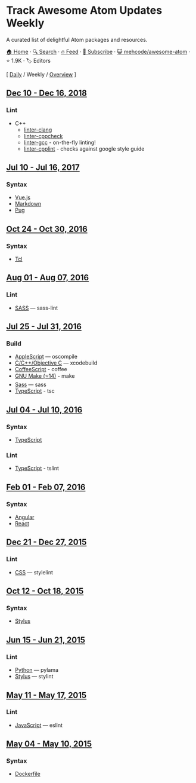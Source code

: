 # Track Awesome Atom Updates Weekly

A curated list of delightful Atom packages and resources.

[🏠 Home](/README.md) · [🔍 Search](https://test.trackawesomelist.com/search/) · [🔥 Feed](https://test.trackawesomelist.com/mehcode/awesome-atom/week/rss.xml) · [📮 Subscribe](https://trackawesomelist.us17.list-manage.com/subscribe?u=d2f0117aa829c83a63ec63c2f&id=36a103854c) · [😺 mehcode/awesome-atom](https://github.com/mehcode/awesome-atom) · ⭐ 1.9K · 🏷️ Editors

[ [Daily](/content/mehcode/awesome-atom/README.md) / Weekly / [Overview](/content/mehcode/awesome-atom/readme/README.md) ]

## [Dec 10 - Dec 16, 2018](/content/2018/50/README.md)

### Lint

*   C++
    *   [linter-clang](https://atom.io/packages/linter-clang)
    *   [linter-cppcheck](https://atom.io/packages/linter-cppcheck)
    *   [linter-gcc](https://atom.io/packages/linter-gcc) - on-the-fly linting!
    *   [linter-cpplint](https://atom.io/packages/linter-cpplint) - checks against google style guide

## [Jul 10 - Jul 16, 2017](/content/2017/28/README.md)

### Syntax

*   [Vue.js](https://atom.io/packages/language-vue)
*   [Markdown](https://atom.io/packages/language-markdown)
*   [Pug](https://atom.io/packages/language-pug)

## [Oct 24 - Oct 30, 2016](/content/2016/43/README.md)

### Syntax

*   [Tcl](https://atom.io/packages/language-tcl)

## [Aug 01 - Aug 07, 2016](/content/2016/31/README.md)

### Lint

*   [SASS](https://atom.io/packages/linter-sass-lint) — sass-lint

## [Jul 25 - Jul 31, 2016](/content/2016/30/README.md)

### Build

*   [AppleScript](https://atom.io/packages/build-applescript) — oscompile
*   [C/C++/Objective C](https://atom.io/packages/build-xcodebuild) — xcodebuild
*   [CoffeeScript](https://atom.io/packages/build-coffee) - coffee
*   [GNU Make (⭐14)](https://github.com/AtomBuild/atom-build-make) - make
*   [Sass](https://atom.io/packages/build-sass) — sass
*   [TypeScript](https://atom.io/packages/build-tsc) - tsc

## [Jul 04 - Jul 10, 2016](/content/2016/27/README.md)

### Syntax

*   [TypeScript](https://atom.io/packages/atom-typescript)

### Lint

*   [TypeScript](https://atom.io/packages/linter-tslint) - tslint

## [Feb 01 - Feb 07, 2016](/content/2016/5/README.md)

### Syntax

*   [Angular](https://atom.io/packages/angularjs)
*   [React](https://atom.io/packages/react)

## [Dec 21 - Dec 27, 2015](/content/2015/51/README.md)

### Lint

*   [CSS](https://atom.io/packages/linter-stylelint) — stylelint

## [Oct 12 - Oct 18, 2015](/content/2015/41/README.md)

### Syntax

*   [Stylus](https://atom.io/packages/stylus)

## [Jun 15 - Jun 21, 2015](/content/2015/24/README.md)

### Lint

*   [Python](https://atom.io/packages/linter-pylama) — pylama
*   [Stylus](https://atom.io/packages/linter-stylint) — stylint

## [May 11 - May 17, 2015](/content/2015/19/README.md)

### Lint

*   [JavaScript](https://atom.io/packages/linter-eslint) — eslint

## [May 04 - May 10, 2015](/content/2015/18/README.md)

### Syntax

*   [Dockerfile](https://atom.io/packages/language-docker)